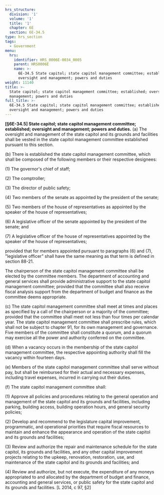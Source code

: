 ```yaml
---
hrs_structure:
  division: '1'
  volume: '1'
  title: '1'
  chapter: 6E
  section: 6E-34.5
type: hrs_section
tags:
  - Government
menu:
  hrs:
    identifier: HRS_0006E-0034_0005
    parent: HRS0006E
    name: >-
      6E-34.5 State capitol; state capitol management committee; established;
      oversight and management; powers and duties
weight: 11140
title: >-
  State capitol; state capitol management committee; established; oversight and
  management; powers and duties
full_title: >-
  6E-34.5 State capitol; state capitol management committee; established;
  oversight and management; powers and duties
---
```

**[§6E-34.5] State capitol; state capitol management committee; established; oversight and management; powers and duties.** (a) The oversight and management of the state capitol and its grounds and facilities shall be vested in the state capitol management committee established pursuant to this section.

(b) There is established the state capitol management committee, which shall be composed of the following members or their respective designees:

(1) The governor's chief of staff;

(2) The comptroller;

(3) The director of public safety;

(4) Two members of the senate as appointed by the president of the senate;

(5) Two members of the house of representatives as appointed by the speaker of the house of representatives;

(6) A legislative officer of the senate appointed by the president of the senate; and

(7) A legislative officer of the house of representatives appointed by the speaker of the house of representatives;

provided that for members appointed pursuant to paragraphs (6) and (7), "legislative officer" shall have the same meaning as that term is defined in section 88-21.

The chairperson of the state capitol management committee shall be elected by the committee members. The department of accounting and general services shall provide administrative support to the state capitol management committee; provided that the committee shall also receive fiscal analysis support from the department of budget and finance as the committee deems appropriate.

(c) The state capitol management committee shall meet at times and places as specified by a call of the chairperson or a majority of the committee; provided that the committee shall meet not less than four times per calendar year. The state capitol management committee shall prescribe rules, which shall not be subject to chapter 91, for its own management and governance. Five members of the committee shall constitute a quorum, and a quorum may exercise all the power and authority conferred on the committee.

(d) When a vacancy occurs in the membership of the state capitol management committee, the respective appointing authority shall fill the vacancy within fourteen days.

(e) Members of the state capitol management committee shall serve without pay, but shall be reimbursed for their actual and necessary expenses, including travel expenses, incurred in carrying out their duties.

(f) The state capitol management committee shall:

(1) Approve all policies and procedures relating to the general operation and management of the state capitol and its grounds and facilities, including parking, building access, building operation hours, and general security policies;

(2) Develop and recommend to the legislature capital improvement, programmatic, and operational priorities that require fiscal resources to maintain and enhance the appearance and operation of the state capitol and its grounds and facilities;

(3) Review and authorize the repair and maintenance schedule for the state capitol, its grounds and facilities, and any other capital improvement projects relating to the upkeep, renovation, restoration, use, and maintenance of the state capitol and its grounds and facilities; and

(4) Review and authorize, but not execute, the expenditure of any moneys appropriated to and allocated by the department of budget and finance, accounting and general services, or public safety for the state capitol and its grounds and facilities. [L 2014, c 97, §2]